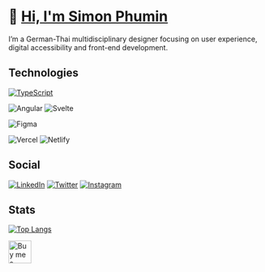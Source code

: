 # 👋 [Hi, I'm Simon Phumin](https://www.youtube.com/watch?v=dQw4w9WgXcQ)

I’m a German-Thai multidisciplinary designer focusing on user experience, digital accessibility and front-end development.

## Technologies

[![TypeScript](https://img.shields.io/badge/typescript-%23007ACC.svg?style=for-the-badge&logo=typescript&logoColor=white)](https://www.typescriptlang.org/)

![Angular](https://img.shields.io/badge/Angular-DD0031?style=for-the-badge&logo=angular&logoColor=white) ![Svelte](https://img.shields.io/badge/Svelte-4A4A55?style=for-the-badge&logo=svelte&logoColor=FF3E00)

![Figma](https://img.shields.io/badge/Figma-F24E1E?style=for-the-badge&logo=figma&logoColor=white)

![Vercel](https://img.shields.io/badge/vercel-%23000000.svg?style=for-the-badge&logo=vercel&logoColor=white) ![Netlify](https://img.shields.io/badge/netlify-%23000000.svg?style=for-the-badge&logo=netlify&logoColor=#00C7B7)

## Social

[![LinkedIn](https://img.shields.io/badge/LinkedIn-blue?style=for-the-badge&logo=linkedin&logoColor=white)](https://www.linkedin.com/in/simonschweikert/)
[![Twitter](https://img.shields.io/badge/Twitter-blue?style=for-the-badge&logo=twitter&logoColor=white)](https://x.com/simonphumin)
[![Instagram](https://img.shields.io/badge/Instagram-E4405F?style=for-the-badge&logo=instagram&logoColor=white)](https://instagram.com/simonphumin)

## Stats

[![Top Langs](https://github-readme-stats-git-masterrstaa-rickstaa.vercel.app/api/top-langs/?username=simonphumin&layout=compact&theme=gotham)](https://github.com/anuraghazra/github-readme-stats)

<p><a href="https://www.buymeacoffee.com/simonphumin"> <img align="left" src="https://cdn.buymeacoffee.com/buttons/v2/default-yellow.png" height="45" alt="Buy me a coffee logo" /></a></p><br><br>